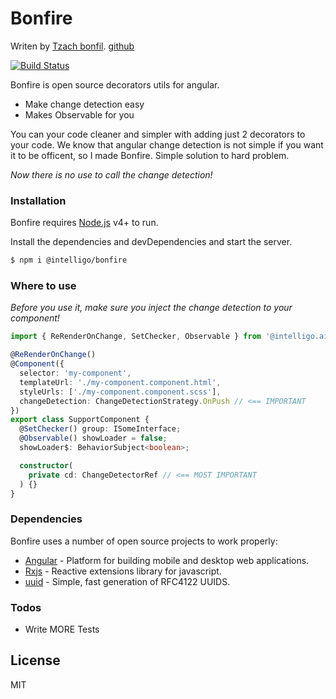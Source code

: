 # Bonfire

Writen by [Tzach bonfil](https://tzachbonfilportfolio.web.app/). [github](https://github.com/tzachbon)

[![Build Status](https://travis-ci.org/joemccann/dillinger.svg?branch=master)](https://travis-ci.org/joemccann/dillinger)

Bonfire is open source decorators utils for angular.

- Make change detection easy
- Makes Observable for you

You can your code cleaner and simpler with adding just 2 decorators to your code.
We know that angular change detection is not simple if you want it to be officent, so I made Bonfire.
Simple solution to hard problem.

_Now there is no use to call the change detection!_

### Installation

Bonfire requires [Node.js](https://nodejs.org/) v4+ to run.

Install the dependencies and devDependencies and start the server.

```sh
$ npm i @intelligo/bonfire
```

### Where to use

_Before you use it, make sure you inject the change detection to your component!_

```typescript
import { ReRenderOnChange, SetChecker, Observable } from '@intelligo.ai/bonfire';

@ReRenderOnChange()
@Component({
  selector: 'my-component',
  templateUrl: './my-component.component.html',
  styleUrls: ['./my-component.component.scss'],
  changeDetection: ChangeDetectionStrategy.OnPush // <== IMPORTANT
})
export class SupportComponent {
  @SetChecker() group: ISomeInterface;
  @Observable() showLoader = false;
  showLoader$: BehaviorSubject<boolean>;

  constructor(
    private cd: ChangeDetectorRef // <== MOST IMPORTANT
  ) {}
}
```

### Dependencies

Bonfire uses a number of open source projects to work properly:

- [Angular](https://angular.io/) - Platform for building mobile and desktop web applications.
- [Rxjs](https://rxjs-dev.firebaseapp.com/) - Reactive extensions library for javascript.
- [uuid](https://www.npmjs.com/package/uuid) - Simple, fast generation of RFC4122 UUIDS.

### Todos

- Write MORE Tests

## License

MIT

[//]: # "These are reference links used in the body of this note and get stripped out when the markdown processor does its job. There is no need to format nicely because it shouldn't be seen. Thanks SO - http://stackoverflow.com/questions/4823468/store-comments-in-markdown-syntax"
